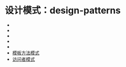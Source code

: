 # 设计模式：design-patterns

- 
- 
- 
- 
- 
- [模板方法模式](./template-method/readme.md)
- [访问者模式](visitor/readme.md)
